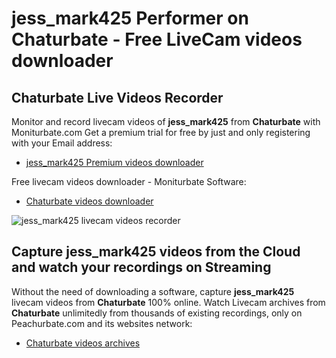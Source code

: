 # jess_mark425 Performer on Chaturbate - Free LiveCam videos downloader

## Chaturbate Live Videos Recorder

Monitor and record livecam videos of **jess_mark425** from **Chaturbate** with Moniturbate.com
Get a premium trial for free by just and only registering with your Email address:
* [jess_mark425 Premium videos downloader](https://moniturbate.com/request-demo-licence-key.html)

Free livecam videos downloader - Moniturbate Software:
* [Chaturbate videos downloader](https://moniturbate.com/moniturbate-download-software.html)

![jess_mark425 livecam videos recorder](https://peachurnet.com/templates/moniturbate-software.png)


## Capture jess_mark425 videos from the Cloud and watch your recordings on Streaming

Without the need of downloading a software, capture **jess_mark425** livecam videos from **Chaturbate** 100% online.
Watch Livecam archives from **Chaturbate** unlimitedly from thousands of existing recordings, only on Peachurbate.com and its websites network:
* [Chaturbate videos archives](https://peachurnet.com/)